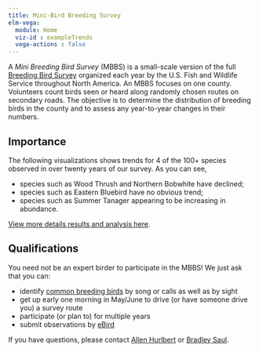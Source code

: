 ```yaml
---
title: Mini-Bird Breeding Survey
elm-vega:
  module: Home
  viz-id : exampleTrends
  vega-actions : false
---
```


A *Mini Breeding Bird Survey* (MBBS) is a small-scale version of the full
[Breeding Bird Survey](https://www.pwrc.usgs.gov/bbs/)
organized each year by the U.S. Fish and Wildlife Service
throughout North America.
An MBBS focuses on one county.
Volunteers count birds seen or heard
along randomly chosen routes on secondary roads.
The objective is to determine the distribution of breeding birds in the county
and to assess any year-to-year changes in their numbers.

## Importance

The following visualizations shows trends
for 4 of the 100+ species observed in over twenty years of our survey.
As you can see,

* species such as Wood Thrush and Northern Bobwhite have declined;
* species such as Eastern Bluebird have no obvious trend;
* species such as Summer Tanager appearing to be increasing in abundance.

<div id="exampleTrends" margin=auto></div>

[View more details results and analysis here](results).

## Qualifications

You need not be an expert birder to participate in the MBBS!
We just ask that you can:

* identify [common breeding birds](results/index.html)
by song or calls as well as by sight
* get up early one morning in May/June
to drive (or have someone drive you) a survey route
* participate (or plan to) for multiple years
* submit observations by [eBird](https://ebird.org)

If you have questions,
please contact
<a href="mailto:hurlbert@bio.unc.edu">Allen Hurlbert</a>
or
<a href="mailto:bradleysaul@fastmail.com">Bradley Saul</a>.
